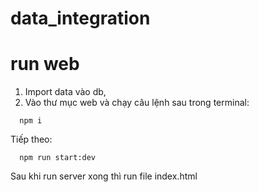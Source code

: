 # data_integration
# run web
1. Import data vào db,
2. Vào thư mục web và chạy câu lệnh sau trong terminal:

  ```
    npm i
  ```
  Tiếp theo:
  ```
    npm run start:dev
  ```
  Sau khi run server xong thì run file index.html
  